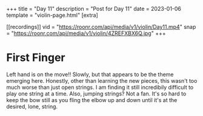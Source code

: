 +++
title = "Day 11"
description = "Post for Day 11"
date = 2023-01-06
template = "violin-page.html"
[extra]

[[recordings]]
vid = "https://roonr.com/api/media/v1/violin/Day11.mp4"
snap = "https://roonr.com/api/media/v1/violin/4ZREFXBX6Q.jpg"
+++

# First Finger 
Left hand is on the move!! Slowly, but that appears to be the theme emerging here. Honestly, other than learning the new pieces, this wasn't too much worse than just open strings. I am finding it still incredibily difficult to play one string at a time. Also, jumping strings? Not a fan. It's so hard to keep the bow still as you fling the elbow up and down until it's at the desired, lone, string.